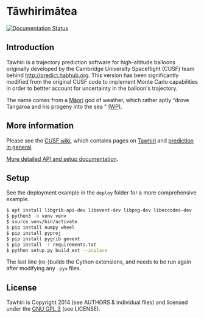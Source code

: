 # T&#257;whirim&#257;tea

[![Documentation Status](https://readthedocs.org/projects/tawhiri/badge/?version=latest)](https://readthedocs.org/projects/tawhiri/?badge=latest)

## Introduction

Tawhiri is a trajectory prediction software for high-altitude balloons originally
developed by the Cambridge University Spaceflight (CUSF) team behind
http://predict.habhub.org. This version has been significantly modified from the
original CUSF code to implement Monte Carlo capabilities in order to bettter
account for uncertainty in the balloon's trajectory.

The name comes from a
[M&#257;ori](http://en.wikipedia.org/wiki/M%C4%81ori_people)
god of weather, which rather aptly
&ldquo;drove Tangaroa and his progeny into the sea &rdquo;
[(WP)](http://en.wikipedia.org/wiki/Tawhiri).

## More information

Please see the [CUSF wiki](http://www.cusf.co.uk/wiki/), which contains pages
on [Tawhiri](http://www.cusf.co.uk/wiki/tawhiri:start) and [prediction in
general](http://www.cusf.co.uk/wiki/landing_predictor).

[More detailed API and setup documentation](http://tawhiri.cusf.co.uk/).

## Setup

See the deployment example in the ```deploy``` folder for a more comprehensive example.

```bash
$ apt install libgrib-api-dev libevent-dev libpng-dev libeccodes-dev
$ python3 -m venv venv
$ source venv/bin/activate
$ pip install numpy wheel
$ pip install pyproj
$ pip install pygrib gevent
$ pip install -r requirements.txt
$ python setup.py build_ext --inplace
```

The last line (re-)builds the Cython extensions, and needs to be run again
after modifying any `.pyx` files.


## License

Tawhiri is Copyright 2014 (see AUTHORS & individual files) and licensed under
the [GNU GPL 3](http://gplv3.fsf.org/) (see LICENSE).

